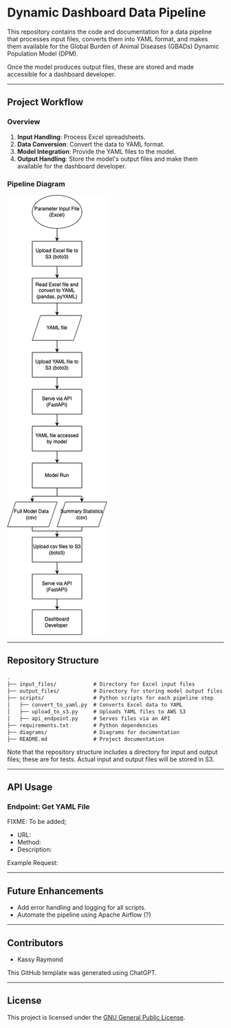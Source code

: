 # Dynamic Dashboard Data Pipeline

This repository contains the code and documentation for a data pipeline that processes input files, converts them into YAML format, and makes them available for the Global Burden of Animal Diseases (GBADs) Dynamic Population Model (DPM). 

Once the model produces output files, these are stored and made accessible for a dashboard developer.

---

## Project Workflow

### **Overview**
1. **Input Handling**: Process Excel spreadsheets.
2. **Data Conversion**: Convert the data to YAML format.
3. **Model Integration**: Provide the YAML files to the model.
4. **Output Handling**: Store the model's output files and make them available for the dashboard developer.

### **Pipeline Diagram**

![SystemDiagram](diagrams/SystemDiagram.png)

---

## Repository Structure

```
.
├── input_files/            # Directory for Excel input files
├── output_files/           # Directory for storing model output files
├── scripts/                # Python scripts for each pipeline step
│   ├── convert_to_yaml.py  # Converts Excel data to YAML
│   ├── upload_to_s3.py     # Uploads YAML files to AWS S3
│   ├── api_endpoint.py     # Serves files via an API
├── requirements.txt        # Python dependencies
├── diagrams/               # Diagrams for documentation
├── README.md               # Project documentation
```

Note that the repository structure includes a directory for input and output files; these are for tests. Actual input and output files will be stored in S3. 

---
## API Usage

### **Endpoint: Get YAML File**

FIXME: To be added; 

- URL:
- Method:
- Description:

Example Request:


---

## Future Enhancements
- Add error handling and logging for all scripts.
- Automate the pipeline using Apache Airflow (?)

---

## Contributors
- Kassy Raymond 

This GitHub template was generated using ChatGPT.

---

## License
This project is licensed under the [GNU General Public License](LICENSE).

